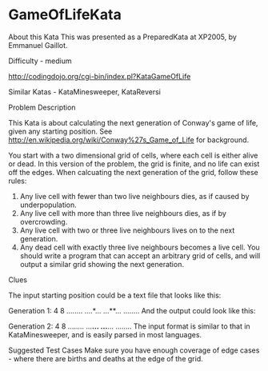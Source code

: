 # GameOfLifeKata

About this Kata
This was presented as a PreparedKata at XP2005, by Emmanuel Gaillot.

Difficulty - medium

http://codingdojo.org/cgi-bin/index.pl?KataGameOfLife

Similar Katas - KataMinesweeper, KataReversi

Problem Description

This Kata is about calculating the next generation of Conway's game of life, given any starting position. See http://en.wikipedia.org/wiki/Conway%27s_Game_of_Life for background.

You start with a two dimensional grid of cells, where each cell is either alive or dead. In this version of the problem, the grid is finite, and no life can exist off the edges. When calcuating the next generation of the grid, follow these rules:

   1. Any live cell with fewer than two live neighbours dies, as if caused by underpopulation.
   2. Any live cell with more than three live neighbours dies, as if by overcrowding.
   3. Any live cell with two or three live neighbours lives on to the next generation.
   4. Any dead cell with exactly three live neighbours becomes a live cell.
You should write a program that can accept an arbitrary grid of cells, and will output a similar grid showing the next generation.

Clues

The input starting position could be a text file that looks like this:

Generation 1:
4 8
........
....*...
...**...
........
And the output could look like this:

Generation 2:
4 8
........
...**...
...**...
........
The input format is similar to that in KataMinesweeper, and is easily parsed in most languages.

Suggested Test Cases Make sure you have enough coverage of edge cases - where there are births and deaths at the edge of the grid.
